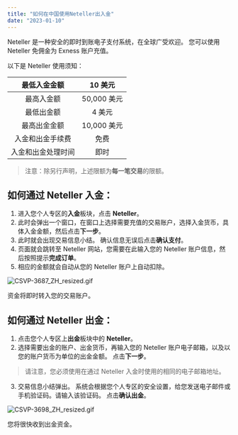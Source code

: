 ```yaml
---
title: "如何在中国使用Neteller出入金"
date: "2023-01-10"
---
```


Neteller 是一种安全的即时到账电子支付系统，在全球广受欢迎。 您可以使用 Neteller 免佣金为 Exness 账户充值。

以下是 Neteller 使用须知：

| 最低入金金额    | 10 美元     |
|:---------:|:---------:|
| 最高入金额     | 50,000 美元 |
| 最低出金额     | 4 美元      |
| 最高出金金额    | 10,000 美元 |
| 入金和出金手续费  | 免费        |
| 入金和出金处理时间 | 即时        |


> 注意：除另行声明，上述限额为**每一笔交易**的限额。

## **如何通过 Neteller 入金：**

1. 进入您个人专区的**入金**板块，点击 **Neteller**。
2. 此时会弹出一个窗口，在窗口上选择需要充值的交易账户，选择入金货币，具体入金金额，然后点击**下一步**。
3. 此时就会出现交易信息小结。 确认信息无误后点击**确认支付**。
4. 页面就会跳转至 Neteller 网站，您需要在此输入您的 Neteller 账户信息，然后按照提示**完成订单**。
5. 相应的金额就会自动从您的 Neteller 账户上自动扣除。

![CSVP-3687_ZH_resized.gif](https://cdn.jsdelivr.net/gh/jarlin8/OSS@main/exhelp/CSVP-3687_ZH_resized.gif)

资金将即时转入您的交易账户。

## **如何通过 Neteller 出金：**

1. 点击您个人专区上**出金**板块中的 **Neteller**。
2. 选择需要出金的账户、出金货币，再输入您的 Neteller 账户电子邮箱，以及以您的账户货币为单位的出金金额。 点击**下一步**。

> 请注意，您必须使用在通过 Neteller 入金时使用的相同的电子邮箱地址。

3. 交易信息小结弹出。 系统会根据您个人专区的安全设置，给您发送电子邮件或手机验证码。请输入该验证码。 点击**确认出金**。

![CSVP-3698_ZH_resized.gif](https://cdn.jsdelivr.net/gh/jarlin8/OSS@main/exhelp/CSVP-3698_ZH_resized.gif)

您将很快收到出金资金。
